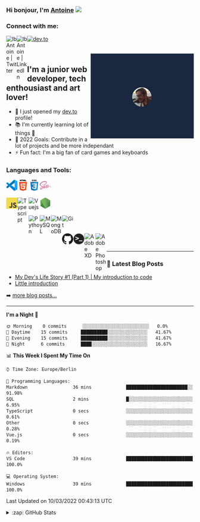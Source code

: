 ### Hi bonjour, I'm [Antoine][website] <img src="https://media.giphy.com/media/hvRJCLFzcasrR4ia7z/giphy.gif" width="25px">


### **Connect with me**:

[<img align="left" alt="lbAntoine | Twitter" width="28px" src="https://image.flaticon.com/icons/png/512/60/60580.png" />][twitter]
[<img align="left" alt="lbAntoine | LinkedIn" width="28px" src="https://cdn-icons-png.flaticon.com/512/61/61109.png" />][linkedin]
<a href="https://dev.to/tomatowizard" target="_blank"><img alt="dev.to" src="https://img.shields.io/badge/MY%20DEV.TO%20PAGE-GO-green?style=for-the-badge&logo=dev.to" /></a>

<br>

<img alt="gif" align="right" src="https://github.com/lbAntoine/lbAntoine/blob/master/exampleui.gif?raw=true" width="55%" />

## **I'm a junior web developer, tech enthousiast and art lover!**

- 🔭 I just opened my [dev.to][website] profile!
- 📚 I'm currently learning lot of things 🤣
- 🥅 2022 Goals: Contribute in a lot of projects and be more independant
- ⚡ Fun fact: I'm a big fan of card games and keyboards

### **Languages and Tools**:

<p>
  <img align="left" alt="Visual Studio Code" width="30px" src="https://raw.githubusercontent.com/github/explore/80688e429a7d4ef2fca1e82350fe8e3517d3494d/topics/visual-studio-code/visual-studio-code.png" />
  <img align="left" alt="HTML5" width="30px" src="https://raw.githubusercontent.com/github/explore/80688e429a7d4ef2fca1e82350fe8e3517d3494d/topics/html/html.png" />
  <img align="left" alt="CSS3" width="30px" src="https://raw.githubusercontent.com/github/explore/80688e429a7d4ef2fca1e82350fe8e3517d3494d/topics/css/css.png" />
  <img align="left" alt="Sass" width="30px" src="https://raw.githubusercontent.com/github/explore/80688e429a7d4ef2fca1e82350fe8e3517d3494d/topics/sass/sass.png" />
</p>

<br>
<br>

<p>
  <img align="left" alt="JavaScript" width="30px" src="https://raw.githubusercontent.com/github/explore/80688e429a7d4ef2fca1e82350fe8e3517d3494d/topics/javascript/javascript.png" />
  <img align="left" alt="Typescript" width="30px" src="https://upload.wikimedia.org/wikipedia/commons/thumb/4/4c/Typescript_logo_2020.svg/2048px-Typescript_logo_2020.svg.png" />
  <img align="left" alt="Vuejs" width="30px" src="https://upload.wikimedia.org/wikipedia/commons/thumb/9/95/Vue.js_Logo_2.svg/langfr-220px-Vue.js_Logo_2.svg.png" />
  <img align="left" alt="Node.js" width="30px" src="https://raw.githubusercontent.com/github/explore/80688e429a7d4ef2fca1e82350fe8e3517d3494d/topics/nodejs/nodejs.png" />
</p>

<br>
<br>

<p>
  <img align="left" alt="Python" width="30px" src="https://cdn.icon-icons.com/icons2/112/PNG/512/python_18894.png" />
  <img align="left" alt="MySQL" width="30px" src="https://upload.wikimedia.org/wikipedia/fr/thumb/6/62/MySQL.svg/1200px-MySQL.svg.png" />
  <img align="left" alt="MongoDB" width="30px" src="https://img.icons8.com/color/452/mongodb.png" />
  <img align="left" alt="Git" width="30px" src="https://iconape.com/wp-content/png_logo_vector/git-icon.png" />
</p>

<br>
<br>

<p>
  <img align="left" alt="GitHub" width="30px" src="https://raw.githubusercontent.com/github/explore/78df643247d429f6cc873026c0622819ad797942/topics/github/github.png" />
  <img align="left" alt="Terminal" width="30px" src="https://raw.githubusercontent.com/github/explore/80688e429a7d4ef2fca1e82350fe8e3517d3494d/topics/terminal/terminal.png" />
  <img align="left" alt="Adobe XD" width="30px" src="https://upload.wikimedia.org/wikipedia/commons/thumb/c/c2/Adobe_XD_CC_icon.svg/2101px-Adobe_XD_CC_icon.svg.png" />
  <img align="left" alt="Adobe Photoshop" width="30px" src="https://upload.wikimedia.org/wikipedia/commons/thumb/a/af/Adobe_Photoshop_CC_icon.svg/1200px-Adobe_Photoshop_CC_icon.svg.png" />
</p>


<br>
<br>

---

### 📕 Latest Blog Posts

<!-- BLOG-POST-LIST:START -->
- [My Dev&#39;s Life Story #1 &lpar;Part 1&rpar; | My introduction to code](https://dev.to/tomatowizard/my-devs-life-story-1-part-1-my-introduction-to-code-gf7)
- [Little introduction](https://dev.to/tomatowizard/little-introduction-2909)
<!-- BLOG-POST-LIST:END -->

➡️ [more blog posts...](website)

---
  <!--START_SECTION:waka-->
**I'm a Night 🦉** 

```text
🌞 Morning    0 commits      ░░░░░░░░░░░░░░░░░░░░░░░░░   0.0% 
🌆 Daytime    15 commits     ██████████░░░░░░░░░░░░░░░   41.67% 
🌃 Evening    15 commits     ██████████░░░░░░░░░░░░░░░   41.67% 
🌙 Night      6 commits      ████░░░░░░░░░░░░░░░░░░░░░   16.67%

```


📊 **This Week I Spent My Time On** 

```text
⌚︎ Time Zone: Europe/Berlin

💬 Programming Languages: 
Markdown                 36 mins             ███████████████████████░░   91.98% 
SQL                      2 mins              █░░░░░░░░░░░░░░░░░░░░░░░░   6.95% 
TypeScript               0 secs              ░░░░░░░░░░░░░░░░░░░░░░░░░   0.61% 
Other                    0 secs              ░░░░░░░░░░░░░░░░░░░░░░░░░   0.28% 
Vue.js                   0 secs              ░░░░░░░░░░░░░░░░░░░░░░░░░   0.19%

🔥 Editors: 
VS Code                  39 mins             █████████████████████████   100.0%

💻 Operating System: 
Windows                  39 mins             █████████████████████████   100.0%

```


 Last Updated on 10/03/2022 00:43:13 UTC
<!--END_SECTION:waka-->

</details>

<details>
  <summary>:zap: GitHub Stats</summary>

  <img align="left" width="350px" height="100%" src="https://github-readme-stats.vercel.app/api?username=lbAntoine&count_private=true&show_icons=true&theme=tokyonight&hide_border=true" alt="lbantoine" />
  <img align="right" width="340px" src="https://github-readme-stats.vercel.app/api/top-langs?username=lbantoine&show_icons=true&locale=en&layout=compact&theme=tokyonight&hide_border=true" alt="lbantoine" />

</details>

[website]: https://dev.to/tomatowizard
[twitter]: https://twitter.com/tomato_wizard
[linkedin]: https://www.linkedin.com/in/antoine-le-bras/
[github]: https://github.com/lbAntoine


<!-- [instagram]:

Hi bonjour, I'm Antoine (aka tomatoWizard) 👋 I'm a french junior developer! I got on the developer train in 2021, so that makes me still very new. I'm going to try to post regularly about my journey, learning how to become a better developer. Don't hesitate to come by and say hi 😊 -->